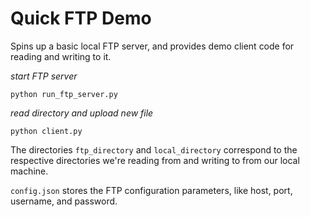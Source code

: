 # Quick FTP Demo

Spins up a basic local FTP server, and provides demo client code for reading and writing to it.

*start FTP server*

`python run_ftp_server.py`

*read directory and upload new file*

`python client.py`

The directories `ftp_directory` and `local_directory` correspond to the respective directories we're reading from and writing to from our local machine.

`config.json` stores the FTP configuration parameters, like host, port, username, and password.

